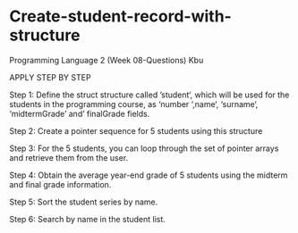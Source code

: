# Create-student-record-with-structure
Programming Language 2 (Week 08-Questions) Kbu


APPLY STEP BY STEP 

Step 1: Define the struct structure called ’student‘, which will be used for the students in the 
programming course, as ‘number ‘,name‘, ‘surname‘, ‘midtermGrade’ and’ finalGrade fields.

Step 2: Create a pointer sequence for 5 students using this structure


Step 3: For the 5 students, you can loop through the set of pointer arrays and retrieve them from 
the user.

Step 4: Obtain the average year-end grade of 5 students using the midterm and final grade 
information.

Step 5: Sort the student series by name.

Step 6: Search by name in the student list.
